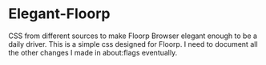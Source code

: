 # Elegant-Floorp
CSS from different sources to make Floorp Browser elegant enough to be a daily driver.
This is a simple css designed for Floorp.
I need to document all the other changes I made in about:flags eventually.
